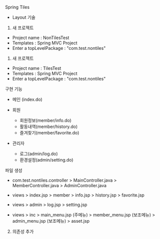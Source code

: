 Spring Tiles
- Layout 기술


1. 새 프로젝트
- Project name : NonTilesTest
- Templates : Spring MVC Project
- Enter a topLevelPackage : "com.test.nontiles"

1. 새 프로젝트
- Project name : TilesTest
- Templates : Spring MVC Project
- Enter a topLevelPackage : "com.test.nontiles"

구현 기능 
- 메인 (index.do)


- 회원
	- 회원정보(member/info.do)
	- 활동내역(member/history.do)
	- 즐겨찾기(member/favorite.do)



- 관리자 
	- 로그(admin/log.do)
	- 환경설정(admin/setting.do)

파일 생성
- com.test.nontiles.controller \> MainController.java 
						> MemberController.java
						> AdminController.java
						

- views \> index.jsp
		> member > info.jsp
				> history.jsp
				> favorite.jsp
				
- views > admin > log.jsp
			  > setting.jsp
			  

- views > inc  > main_menu.jsp  (주메뉴)
			> member_menu.jsp (보조메뉴)
			> admin_menu.jsp (보조메뉴)
			> asset.jsp


2. 의존성 추가 



